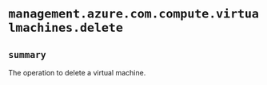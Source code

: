 # `management.azure.com.compute.virtualmachines.delete`

## `summary`
The operation to delete a virtual machine.


